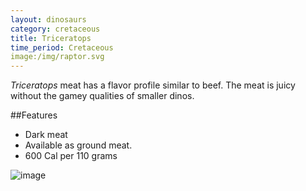 ```yaml
---
layout: dinosaurs
category: cretaceous
title: Triceratops
time_period: Cretaceous
image:/img/raptor.svg
---
```


*Triceratops* meat has a flavor profile similar to beef. The meat is juicy without the gamey qualities of smaller dinos. 

##Features

- Dark meat
- Available as ground meat.
- 600 Cal per 110 grams

![image]({{site.baseurl}}/img/raptor.svg)